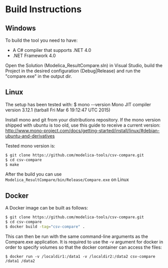 # Build Instructions
## Windows
To build the tool you need to have:
 * A C# compiler that supports .NET 4.0
 * .NET Framework 4.0

Open the Solution (Modelica_ResultCompare.sln) in Visual Studio, build the Project in the desired configuration (Debug|Release) and run the "compare.exe" in the output dir.

## Linux
The setup has been tested with:
$ mono --version
Mono JIT compiler version 3.12.1 (tarball Fri Mar  6 19:12:47 UTC 2015)

Install mono and git from your distributions repository. If the mono version shipped with ubuntu is too old, use this guide to receive a current version:
http://www.mono-project.com/docs/getting-started/install/linux/#debian-ubuntu-and-derivatives

Tested mono version is:
```bash
$ git clone https://github.com/modelica-tools/csv-compare.git
$ cd csv-compare
$ make
```
After the build you can use `Modelica_ResultCompare/bin/Release/Compare.exe` on Linux

## Docker

A Docker image can be built as follows:
```bash
$ git clone https://github.com/modelica-tools/csv-compare.git
$ cd csv-compare
$ docker build -tag="csv-compare" .
```

This can then be run with the same command-line arguments as the Compare.exe application. It is
required to use the -v argument for docker in order to specify volumes so that the docker
container can access the files:
```
$ docker run -v /localdir1:/data1 -v /localdir2:/data2 csv-compare /data1 /data2
```
